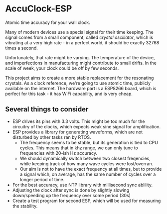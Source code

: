# AccuClock-ESP

Atomic time accuracy for your wall clock.

Many of modern devices use a special signal for their time keeping. The signal comes from a small component, called *crystal oscillator*, which is vibrating at a very high rate - in a perfect world, it should be exactly 32768 times a second. 

Unfortunately, that rate might be varying. The temperature of the device, and imperfections in manufacturing might contribute to small drifts. In the scale of week, your clock could be off by few seconds.

This project aims to create a more stable replacement for the resonating crystals. As a clock reference, we're going to use atomic time, publicly available on the internet. The hardware part is a ESP8266 board, which is perfect for this task - it has WiFi capability, and is very cheap.

## Several things to consider

* ESP drives its pins with 3.3 volts. This might be too much for the circuitry of the clocks, which expects weak sine signal for amplification.
* ESP provides a library for generating waveforms, which are not disturbed by other tasks ran by RTOS.
  * The frequency seems to be stable, but its generation is tied to CPU cycles. This means that in khz range, we can only tune to frequencies with 20-ish Hz accuracy.
  * We should dynamically switch between two closest freqencies, while keeping track of how many wave cycles were lost/overran.
  * Our aim is not to have the exact frequency at all times, but to provide a signal which, on average, has the same number of cycles over a longer period of time.
* For the best accuracy, use NTP library with millisecond sync ablility.
* Adjusting the clock after sync is done by slightly slowing down/speeding up the frequency over some period (30s)
* Create a test program for second ESP, which will be used for measuring the stability.
  

